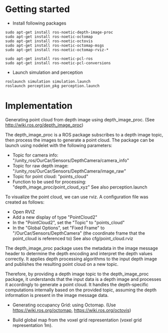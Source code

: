 # Getting started
* Install following packages
```
sudo apt-get install ros-noetic-depth-image-proc
sudo apt-get install ros-noetic-octomap
sudo apt-get install ros-noetic-octovis
sudo apt-get install ros-noetic-octomap-msgs
sudo apt-get install ros-noetic-octomap-rviz-*

sudo apt-get install ros-noetic-pcl-ros
sudo apt-get install ros-noetic-pcl-conversions
```
* Launch simulation and perception
```
roslaunch simulation simulation.launch
roslaunch perception_pkg perception.launch
```

# Implementation 

Generating point cloud from depth image using depth_image_proc.
(See http://wiki.ros.org/depth_image_proc) 

The depth_image_proc is a ROS package subscribes to a depth image topic, then process the images to generate a point cloud.
The package can be launch using nodelet with the following parameters:
- Topic for camera info: "/unity_ros/OurCar/Sensors/DepthCamera/camera_info"
- Topic for raw depth image: "/unity_ros/OurCar/Sensors/DepthCamera/image_raw"
- Topic for point cloud: "points_cloud"
- Function to be used for processing: "depth_image_proc/point_cloud_xyz"
See also perception.launch

To visualize the point cloud, we can use rviz. A configuration file was created as follows:
- Open RVIZ
- Add a new display of type "PointCloud2"
- In the "PointCloud2", set the "Topic" to "points_cloud"
- In the "Global Options", set "Fixed Frame" to "/OurCar/Sensors/DepthCamera" (the coordinate frame that the point_cloud is referenced to)
See also cfg/point_cloud.rviz


The depth_image_proc package uses the metadata in the image message header to determine the depth encoding and interpret the depth values correctly. It applies depth processing algorithms to the input depth image and publishes the resulting point cloud on a new topic.

Therefore, by providing a depth image topic to the depth_image_proc package, it understands that the input data is a depth image and processes it accordingly to generate a point cloud. It handles the depth-specific computations internally based on the provided topic, assuming the depth information is present in the image message data.

- Generating occupancy Grid: using Octomap.
(Use https://wiki.ros.org/octomap, https://wiki.ros.org/octovis)

- Build global map from the voxel grid representation (voxel grid representation 1m).
